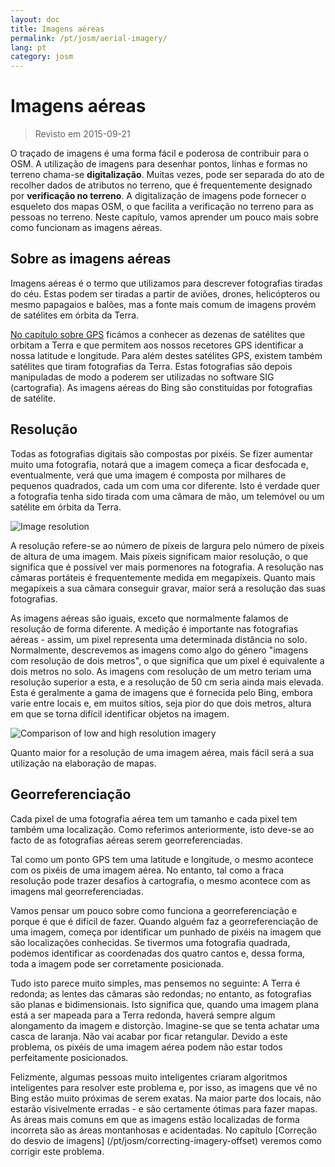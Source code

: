 ```yaml
---
layout: doc
title: Imagens aéreas
permalink: /pt/josm/aerial-imagery/
lang: pt
category: josm
---
```


Imagens aéreas
================

> Revisto em 2015-09-21  

O traçado de imagens é uma forma fácil e poderosa de contribuir para o OSM. A utilização de imagens para desenhar pontos, linhas e formas no terreno chama-se **digitalização**. Muitas vezes, pode ser separada do ato de recolher dados de atributos no terreno, que é frequentemente designado por **verificação no terreno**. A digitalização de imagens pode fornecer o esqueleto dos mapas OSM, o que facilita a verificação no terreno para as pessoas no terreno. Neste capítulo, vamos aprender um pouco mais sobre como funcionam as imagens aéreas.  

Sobre as imagens aéreas
-------------

Imagens aéreas é o termo que utilizamos para descrever fotografias tiradas do céu. Estas podem ser tiradas a partir de aviões, drones, helicópteros ou mesmo papagaios e balões, mas a fonte mais comum de imagens provém de satélites em órbita da Terra.  

[No capítulo sobre GPS](/pt/mobile-mapping/using-gps) ficámos a conhecer as dezenas de satélites que orbitam a Terra e que permitem aos nossos recetores GPS identificar a nossa latitude e longitude. Para além destes satélites GPS, existem também satélites que tiram fotografias da Terra. Estas fotografias são depois manipuladas de modo a poderem ser utilizadas no software SIG (cartografia). As imagens aéreas do Bing são constituídas por fotografias de satélite.  

Resolução
----------

Todas as fotografias digitais são compostas por pixéis. Se fizer aumentar muito uma fotografia, notará que a imagem começa a ficar desfocada e, eventualmente, verá que uma imagem é composta por milhares de pequenos quadrados, cada um com uma cor diferente. Isto é verdade quer a fotografia tenha sido tirada com uma câmara de mão, um telemóvel ou um satélite em órbita da Terra.  

![Image resolution][]

A resolução refere-se ao número de píxeis de largura pelo número de píxeis de altura de uma imagem. Mais píxeis significam maior resolução, o que significa que é possível ver mais pormenores na fotografia. A resolução nas câmaras portáteis é frequentemente medida em megapíxeis. Quanto mais megapíxeis a sua câmara conseguir gravar, maior será a resolução das suas fotografias.  

As imagens aéreas são iguais, exceto que normalmente falamos de resolução de forma diferente. A medição é importante nas fotografias aéreas - assim, um pixel representa uma determinada distância no solo. Normalmente, descrevemos as imagens como algo do género "imagens com resolução de dois metros", o que significa que um pixel é equivalente a dois metros no solo. As imagens com resolução de um metro teriam uma resolução superior a esta, e a resolução de 50 cm seria ainda mais elevada. Esta é geralmente a gama de imagens que é fornecida pelo Bing, embora varie entre locais e, em muitos sítios, seja pior do que dois metros, altura em que se torna difícil identificar objetos na imagem.  

![Comparison of low and high resolution imagery][]

Quanto maior for a resolução de uma imagem aérea, mais fácil será a sua utilização na elaboração de mapas.  

Georreferenciação
---------------

Cada pixel de uma fotografia aérea tem um tamanho e cada pixel tem também uma localização. Como referimos anteriormente, isto deve-se ao facto de as fotografias aéreas serem georreferenciadas.  

Tal como um ponto GPS tem uma latitude e longitude, o mesmo acontece com os pixéis de uma imagem aérea. No entanto, tal como a fraca resolução pode trazer desafios à cartografia, o mesmo acontece com as imagens mal georreferenciadas.  

Vamos pensar um pouco sobre como funciona a georreferenciação e porque é que é difícil de fazer. Quando alguém faz a georreferenciação de uma imagem, começa por identificar um punhado de pixéis na imagem que são localizações conhecidas. Se tivermos uma fotografia quadrada, podemos identificar as coordenadas dos quatro cantos e, dessa forma, toda a imagem pode ser corretamente posicionada.  

Tudo isto parece muito simples, mas pensemos no seguinte: A Terra é redonda; as lentes das câmaras são redondas; no entanto, as fotografias são planas e bidimensionais. Isto significa que, quando uma imagem plana está a ser mapeada para a Terra redonda, haverá sempre algum alongamento da imagem e distorção. Imagine-se que se tenta achatar uma casca de laranja. Não vai acabar por ficar retangular. Devido a este problema, os pixéis de uma imagem aérea podem não estar todos perfeitamente posicionados.  

Felizmente, algumas pessoas muito inteligentes criaram algoritmos inteligentes para resolver este problema e, por isso, as imagens que vê no Bing estão muito próximas de serem exatas. Na maior parte dos locais, não estarão visivelmente erradas - e são certamente ótimas para fazer mapas. As áreas mais comuns em que as imagens estão localizadas de forma incorreta são as áreas montanhosas e acidentadas. No capítulo [Correção do desvio de imagens] (/pt/josm/correcting-imagery-offset) veremos como corrigir este problema.  

[Image resolution]: /images/josm/orange-resolution.png
[Comparison of low and high resolution imagery]: /images/josm/low-res-high-res.png